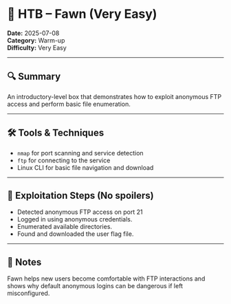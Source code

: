 # 🦌 HTB – Fawn (Very Easy)

**Date:** 2025-07-08  
**Category:** Warm-up  
**Difficulty:** Very Easy  

---

## 🔍 Summary
An introductory-level box that demonstrates how to exploit anonymous FTP access and perform basic file enumeration.

---

## 🛠 Tools & Techniques
- `nmap` for port scanning and service detection
- `ftp` for connecting to the service
- Linux CLI for basic file navigation and download

---

## 🧠 Exploitation Steps (No spoilers)
- Detected anonymous FTP access on port 21
- Logged in using anonymous credentials.
- Enumerated available directories.
- Found and downloaded the user flag file.

---

## 💭 Notes
Fawn helps new users become comfortable with FTP interactions and shows why default anonymous logins can be dangerous if left misconfigured.
